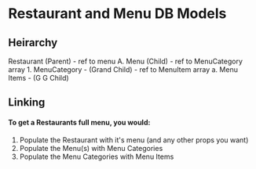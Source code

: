 # Restaurant and Menu DB Models

## Heirarchy

  Restaurant (Parent) - ref to menu
    A. Menu (Child) - ref to MenuCategory array
      1. MenuCategory - (Grand Child) - ref to MenuItem array
        a. Menu Items - (G G Child)

## Linking
  
#### To get a Restaurants full menu, you would:
  
  1. Populate the Restaurant with it's menu (and any other props you want)
  2. Populate the Menu(s) with Menu Categories
  3. Populate the Menu Categories with Menu Items